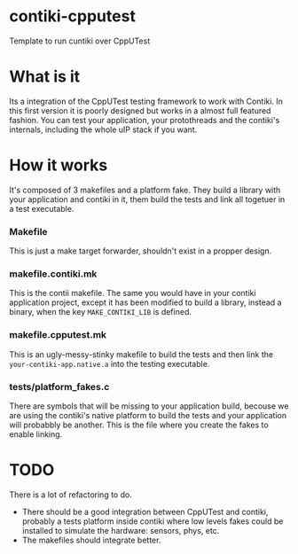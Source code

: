 # contiki-cpputest
Template to run cuntiki over CppUTest 


# What is it
Its a integration of the CppUTest testing framework to work with Contiki. In this first version it is poorly designed but works in a almost full featured fashion. You can test your application, your protothreads and the contiki's internals, including the whole uIP stack if you want.

# How it works
It's composed of 3 makefiles and a platform fake. They build a library with your application and contiki in it, them build the tests and link all togetuer in a test executable.

### Makefile
This is just a make target forwarder, shouldn't exist in a propper design. 

### makefile.contiki.mk
This is the contii makefile. The same you would have in your contiki application project, except it has been modified to build a library, instead a binary, when the key `MAKE_CONTIKI_LIB` is defined.

### makefile.cpputest.mk
This is an ugly-messy-stinky makefile to build the tests and then link the `your-contiki-app.native.a` into the testing executable. 

### tests/platform_fakes.c
There are symbols that will be missing to your application build, becouse we are using the contiki's native platform to build the tests and your application will probabbly be another. This is the file where you create the fakes to enable linking.


# TODO
There is a lot of refactoring to do. 
 - There should be a good integration between CppUTest and contiki, probably a tests platform inside contiki where low levels fakes could be installed to simulate the hardware: sensors, phys, etc. 
 - The makefiles should integrate better.
